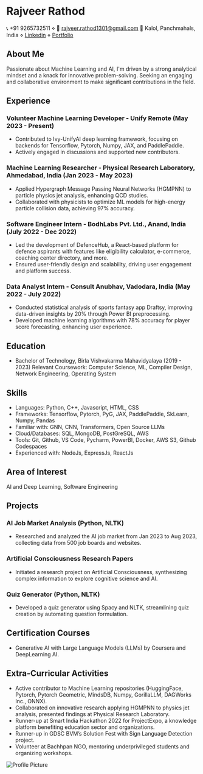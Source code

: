 # Rajveer Rathod

📞 +91 9265732511 ⋄ 📧 rajveer.rathod1301@gmail.com
📍 Kalol, Panchmahals, India ⋄ [Linkedin](https://www.linkedin.com/in/rajveer-rathod) ⋄ [Portfolio](https://www.yourportfolio.com)

## About Me
Passionate about Machine Learning and AI, I'm driven by a strong analytical mindset and a knack for innovative problem-solving. Seeking an engaging and collaborative environment to make significant contributions in the field.

## Experience
### Volunteer Machine Learning Developer - Unify Remote (May 2023 - Present)
- Contributed to Ivy-UnifyAI deep learning framework, focusing on backends for Tensorflow, Pytorch, Numpy, JAX, and PaddlePaddle.
- Actively engaged in discussions and supported new contributors.
  
### Machine Learning Researcher - Physical Research Laboratory, Ahmedabad, India (Jan 2023 - May 2023)
- Applied Hypergraph Message Passing Neural Networks (HGMPNN) to particle physics jet analysis, enhancing QCD studies.
- Collaborated with physicists to optimize ML models for high-energy particle collision data, achieving 97% accuracy.
  
### Software Engineer Intern - BodhLabs Pvt. Ltd., Anand, India (July 2022 - Dec 2022)
- Led the development of DefenceHub, a React-based platform for defence aspirants with features like eligibility calculator, e-commerce, coaching center directory, and more.
- Ensured user-friendly design and scalability, driving user engagement and platform success.

### Data Analyst Intern - Consult Anubhav, Vadodara, India (May 2022 - July 2022)
- Conducted statistical analysis of sports fantasy app Draftsy, improving data-driven insights by 20% through Power BI preprocessing.
- Developed machine learning algorithms with 78% accuracy for player score forecasting, enhancing user experience.

## Education
- Bachelor of Technology, Birla Vishvakarma Mahavidyalaya (2019 - 2023)
  Relevant Coursework: Computer Science, ML, Compiler Design, Network Engineering, Operating System

## Skills
- Languages: Python, C++, Javascript, HTML, CSS
- Frameworks: Tensorflow, Pytorch, PyG, JAX, PaddlePaddle, SkLearn, Numpy, Pandas
- Familiar with: GNN, CNN, Transformers, Open Source LLMs
- Cloud/Databases: SQL, MongoDB, PostGreSQL, AWS
- Tools: Git, Github, VS Code, Pycharm, PowerBI, Docker, AWS S3, Github Codespaces
- Experienced with: NodeJs, ExpressJs, ReactJs

## Area of Interest
AI and Deep Learning, Software Engineering

## Projects
### AI Job Market Analysis (Python, NLTK)
- Researched and analyzed the AI job market from Jan 2023 to Aug 2023, collecting data from 500 job boards and websites.

### Artificial Consciousness Research Papers
- Initiated a research project on Artificial Consciousness, synthesizing complex information to explore cognitive science and AI.

### Quiz Generator (Python, NLTK)
- Developed a quiz generator using Spacy and NLTK, streamlining quiz creation by automating question formulation.

## Certification Courses
- Generative AI with Large Language Models (LLMs) by Coursera and DeepLearning AI.

## Extra-Curricular Activities
- Active contributor to Machine Learning repositories (HuggingFace, Pytorch, Pytorch Geometric, MindsDB, Numpy, GorillaLLM, DAGWorks Inc., ONNX).
- Collaborated on innovative research applying HGMPNN to physics jet analysis, presented findings at Physical Research Laboratory.
- Runner-up at Smart India Hackathon 2022 for ProjectExpo, a knowledge platform benefiting education sector and organizations.
- Runner-up in GDSC BVM’s Solution Fest with Sign Language Detection project.
- Volunteer at Bachhpan NGO, mentoring underprivileged students and organizing workshops.

![Profile Picture](link-to-your-profile-picture.jpg)
